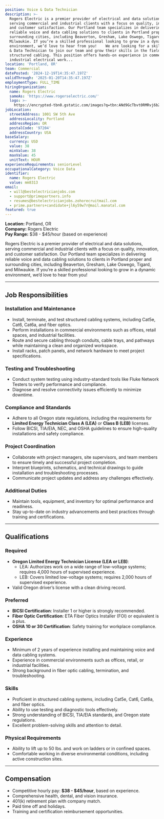 ```yaml
---
position: Voice & Data Technician
description: >-
  Rogers Electric is a premier provider of electrical and data solutions,
  serving commercial and industrial clients with a focus on quality, innovation,
  and customer satisfaction. Our Portland team specializes in delivering
  reliable voice and data cabling solutions to clients in Portland proper and
  surrounding cities, including Beaverton, Gresham, Lake Oswego, Tigard, and
  Milwaukie. If you’re a skilled professional looking to grow in a dynamic
  environment, we’d love to hear from you!    We are looking for a skilled Voice
  & Data Technician to join our team and grow their skills in the field of
  structured cabling. This position offers hands-on experience in commercial and
  industrial electrical work...
location: 'Portland, OR'
team: Commercial
datePosted: '2024-12-19T14:35:47.197Z'
validThrough: '2025-01-20T14:35:47.197Z'
employmentType: FULL_TIME
hiringOrganization:
  name: Rogers Electric
  sameAs: 'https://www.rogerselectric.com/'
  logo: >-
    https://encrypted-tbn0.gstatic.com/images?q=tbn:ANd9GcTbvt0RMRvj6bZdL81Q6HJeRVl_qflQIGgp9w&s
jobLocation:
  streetAddress: 1001 SW 5th Ave
  addressLocality: Portland
  addressRegion: OR
  postalCode: '97204'
  addressCountry: USA
baseSalary:
  currency: USD
  value: 38
  minValue: 38
  maxValue: 45
  unitText: HOUR
experienceRequirements: seniorLevel
occupationalCategory: Voice Data
identifier:
  name: Rogers Electric
  value: mm8313
email:
  - will@bestelectricianjobs.com
  - support@primepartners.info
  - resumes@bestelectricianjobs.zohorecruitmail.com
  - prime.partners+candidate+jl6y59w7r@mail.manatal.com
featured: true
---
```

**Location:** Portland, OR  
**Company:** Rogers Electric  
**Pay Range:** $38 - $45/hour (based on experience)  

Rogers Electric is a premier provider of electrical and data solutions, serving commercial and industrial clients with a focus on quality, innovation, and customer satisfaction. Our Portland team specializes in delivering reliable voice and data cabling solutions to clients in Portland proper and surrounding cities, including Beaverton, Gresham, Lake Oswego, Tigard, and Milwaukie. If you’re a skilled professional looking to grow in a dynamic environment, we’d love to hear from you!  

---

## Job Responsibilities  

### Installation and Maintenance
- Install, terminate, and test structured cabling systems, including Cat5e, Cat6, Cat6a, and fiber optics.  
- Perform installations in commercial environments such as offices, retail spaces, and industrial facilities.  
- Route and secure cabling through conduits, cable trays, and pathways while maintaining a clean and organized workspace.  
- Install racks, patch panels, and network hardware to meet project specifications.  

### Testing and Troubleshooting
- Conduct system testing using industry-standard tools like Fluke Network Testers to verify performance and compliance.  
- Diagnose and resolve connectivity issues efficiently to minimize downtime.  

### Compliance and Standards
- Adhere to all Oregon state regulations, including the requirements for **Limited Energy Technician Class A (LEA)** or **Class B (LEB)** licenses.  
- Follow BICSI, TIA/EIA, NEC, and OSHA guidelines to ensure high-quality installations and safety compliance.  

### Project Coordination
- Collaborate with project managers, site supervisors, and team members to ensure timely and successful project completion.  
- Interpret blueprints, schematics, and technical drawings to guide installation and troubleshooting processes.  
- Communicate project updates and address any challenges effectively.  

### Additional Duties
- Maintain tools, equipment, and inventory for optimal performance and readiness.  
- Stay up-to-date on industry advancements and best practices through training and certifications.  

---

## Qualifications  

### Required  
- **Oregon Limited Energy Technician License (LEA or LEB)**:  
  - LEA: Authorizes work on a wide range of low-voltage systems; requires 4,000 hours of supervised experience.  
  - LEB: Covers limited low-voltage systems; requires 2,000 hours of supervised experience.  
- Valid Oregon driver’s license with a clean driving record.  

### Preferred  
- **BICSI Certification**: Installer 1 or higher is strongly recommended.  
- **Fiber Optic Certification**: ETA Fiber Optics Installer (FOI) or equivalent is a plus.  
- **OSHA 10 or 30 Certification**: Safety training for workplace compliance.  

### Experience  
- Minimum of 2 years of experience installing and maintaining voice and data cabling systems.  
- Experience in commercial environments such as offices, retail, or industrial facilities.  
- Strong background in fiber optic cabling, termination, and troubleshooting.  

### Skills  
- Proficient in structured cabling systems, including Cat5e, Cat6, Cat6a, and fiber optics.  
- Ability to use testing and diagnostic tools effectively.  
- Strong understanding of BICSI, TIA/EIA standards, and Oregon state regulations.  
- Excellent problem-solving skills and attention to detail.  

### Physical Requirements  
- Ability to lift up to 50 lbs. and work on ladders or in confined spaces.  
- Comfortable working in diverse environmental conditions, including active construction sites.  

---

## Compensation  
- Competitive hourly pay: **$38 - $45/hour**, based on experience.  
- Comprehensive health, dental, and vision insurance.  
- 401(k) retirement plan with company match.  
- Paid time off and holidays.  
- Training and certification reimbursement opportunities. 
